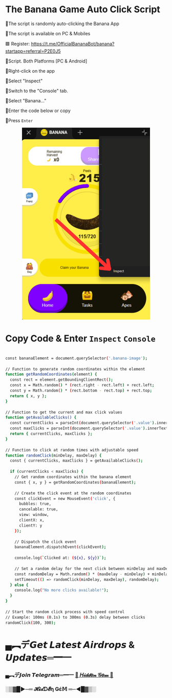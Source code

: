# The Banana Game Auto Click Script

💠The script is randomly auto-clicking the Banana App

💠The script is available on PC & Mobiles

🟩 Register: https://t.me/OfficialBananaBot/banana?startapp=referral=P2E0J5

💠Script. Both Platforms [PC & Android] 

💠Right-click on the app

💠Select "Inspect"

💠Switch to the "Console" tab.

💠Select "Banana..."

💠Enter the code below or copy

💠Press `Enter`

<p align="center">
<img src='imageI.png' style="width:400px;height:600px;">
</p>

# Copy Code & Enter `Inspect` `Console`

```bash

const bananaElement = document.querySelector('.banana-image');

// Function to generate random coordinates within the element
function getRandomCoordinates(element) {
  const rect = element.getBoundingClientRect();
  const x = Math.random() * (rect.right - rect.left) + rect.left;
  const y = Math.random() * (rect.bottom - rect.top) + rect.top;
  return { x, y };
}

// Function to get the current and max click values
function getAvailableClicks() {
  const currentClicks = parseInt(document.querySelector('.value').innerText.split('/')[0], 10);
  const maxClicks = parseInt(document.querySelector('.value').innerText.split('/')[1], 10);
  return { currentClicks, maxClicks };
}

// Function to click at random times with adjustable speed
function randomClick(minDelay, maxDelay) {
  const { currentClicks, maxClicks } = getAvailableClicks();

  if (currentClicks < maxClicks) {
    // Get random coordinates within the banana element
    const { x, y } = getRandomCoordinates(bananaElement);

    // Create the click event at the random coordinates
    const clickEvent = new MouseEvent('click', {
      bubbles: true,
      cancelable: true,
      view: window,
      clientX: x,
      clientY: y
    });

    // Dispatch the click event
    bananaElement.dispatchEvent(clickEvent);

    console.log(`Clicked at: (${x}, ${y})`);

    // Set a random delay for the next click between minDelay and maxDelay
    const randomDelay = Math.random() * (maxDelay - minDelay) + minDelay;
    setTimeout(() => randomClick(minDelay, maxDelay), randomDelay);
  } else {
    console.log("No more clicks available!");
  }
}

// Start the random click process with speed control
// Example: 100ms (0.1s) to 300ms (0.3s) delay between clicks 
randomClick(100, 300);

```


# ▄︻デ𝙂𝙚𝙩 𝙇𝙖𝙩𝙚𝙨𝙩 𝘼𝙞𝙧𝙙𝙧𝙤𝙥𝙨 & 𝙐𝙥𝙙𝙖𝙩𝙚𝙨═━一

### ▄︻デ𝙅𝙤𝙞𝙣 𝙏𝙚𝙡𝙚𝙜𝙧𝙖𝙢═━一 [🎀  𝐻𝒾𝒹𝒹𝑒𝓃 𝒢𝑒𝓂  🎀](https://t.me/hiddengemnews) 

### ░▒▓█►─═  𝓗𝓲𝒹ᗪ𝓔η Ǥέ𝕄 ═─◄█▓▒░
